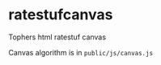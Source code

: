 ratestufcanvas
==============

Tophers html ratestuf canvas


Canvas algorithm is in `public/js/canvas.js`

